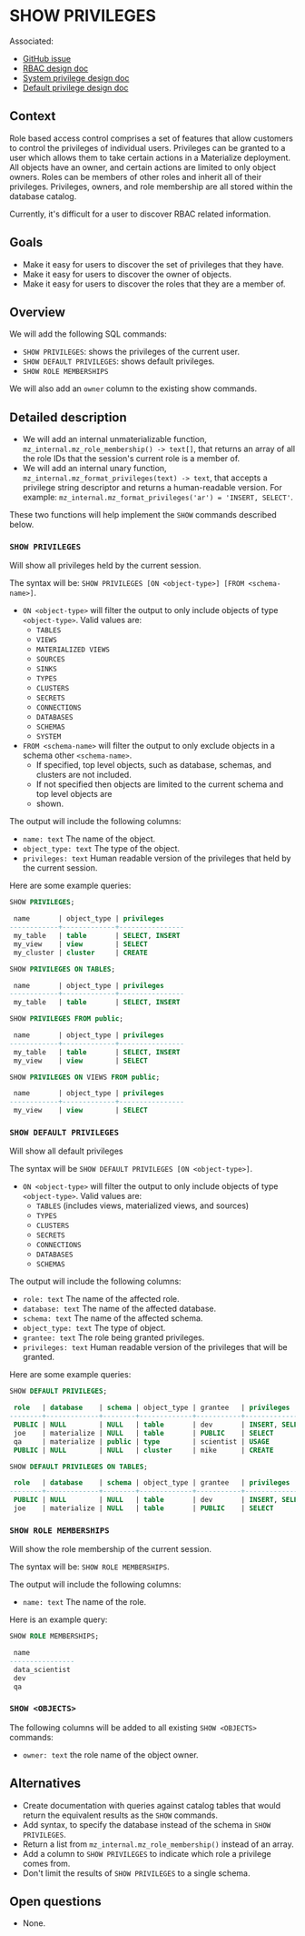 # SHOW PRIVILEGES

Associated:

- [GitHub issue](https://github.com/MaterializeInc/materialize/issues/20452)
- [RBAC design doc](20230216_role_based_access_control.md)
- [System privilege design doc](20230531_system_privileges.md)
- [Default privilege design doc](20230602_default_privileges.md)

## Context

Role based access control comprises a set of features that allow customers to control the
privileges of individual users. Privileges can be granted to a user which allows them to take
certain actions in a Materialize deployment. All objects have an owner, and certain actions are
limited to only object owners. Roles can be members of other roles and inherit all of their
privileges. Privileges, owners, and role membership are all stored within the database catalog.

Currently, it's difficult for a user to discover RBAC related information.

## Goals

- Make it easy for users to discover the set of privileges that they have.
- Make it easy for users to discover the owner of objects.
- Make it easy for users to discover the roles that they are a member of.

## Overview

We will add the following SQL commands:

- `SHOW PRIVILEGES`: shows the privileges of the current user.
- `SHOW DEFAULT PRIVILEGES`: shows default privileges.
- `SHOW ROLE MEMBERSHIPS`

We will also add an `owner` column to the existing show commands.

## Detailed description

- We will add an internal unmaterializable function, `mz_internal.mz_role_membership() -> text[]`,
  that returns an array of all the role IDs that the session's current role is a member of.
- We will add an internal unary function, `mz_internal.mz_format_privileges(text) -> text`,
  that accepts a privilege string descriptor and returns a human-readable version. For
  example: `mz_internal.mz_format_privileges('ar') = 'INSERT, SELECT'`.

These two functions will help implement the `SHOW` commands described below.

### `SHOW PRIVILEGES`

Will show all privileges held by the current session.

The syntax will be: `SHOW PRIVILEGES [ON <object-type>] [FROM <schema-name>]`.

- `ON <object-type>` will filter the output to only include objects of type `<object-type>`. Valid
  values are:
    - `TABLES`
    - `VIEWS`
    - `MATERIALIZED VIEWS`
    - `SOURCES`
    - `SINKS`
    - `TYPES`
    - `CLUSTERS`
    - `SECRETS`
    - `CONNECTIONS`
    - `DATABASES`
    - `SCHEMAS`
    - `SYSTEM`
- `FROM <schema-name>` will filter the output to only exclude objects in a schema other `<schema-name>`.
    - If specified, top level objects, such as database, schemas, and clusters are not included.
    - If not specified then objects are limited to the current schema and top level objects are
    - shown.

The output will include the following columns:

- `name: text` The name of the object.
- `object_type: text` The type of the object.
- `privileges: text` Human readable version of the privileges that held by the current session.

Here are some example queries:

```sql
SHOW PRIVILEGES;

 name       | object_type | privileges
------------+-------------+----------------
 my_table   | table       | SELECT, INSERT
 my_view    | view        | SELECT
 my_cluster | cluster     | CREATE
```

```sql
SHOW PRIVILEGES ON TABLES;

 name       | object_type | privileges
------------+-------------+----------------
 my_table   | table       | SELECT, INSERT
```

```sql
SHOW PRIVILEGES FROM public;

 name       | object_type | privileges
------------+-------------+----------------
 my_table   | table       | SELECT, INSERT
 my_view    | view        | SELECT
```

```sql
SHOW PRIVILEGES ON VIEWS FROM public;

 name       | object_type | privileges
------------+-------------+----------------
 my_view    | view        | SELECT
```

### `SHOW DEFAULT PRIVILEGES`

Will show all default privileges

The syntax will be `SHOW DEFAULT PRIVILEGES [ON <object-type>]`.

- `ON <object-type>` will filter the output to only include objects of type `<object-type>`. Valid
  values are:
  - `TABLES` (includes views, materialized views, and sources)
  - `TYPES`
  - `CLUSTERS`
  - `SECRETS`
  - `CONNECTIONS`
  - `DATABASES`
  - `SCHEMAS`

The output will include the following columns:

- `role: text` The name of the affected role.
- `database: text` The name of the affected database.
- `schema: text` The name of the affected schema.
- `object_type: text` The type of object.
- `grantee: text` The role being granted privileges.
- `privileges: text` Human readable version of the privileges that will be granted.

Here are some example queries:

```sql
SHOW DEFAULT PRIVILEGES;

 role   | database    | schema | object_type | grantee   | privileges
--------+-------------+--------+-------------+-----------+----------------
 PUBLIC | NULL        | NULL   | table       | dev       | INSERT, SELECT
 joe    | materialize | NULL   | table       | PUBLIC    | SELECT
 qa     | materialize | public | type        | scientist | USAGE
 PUBLIC | NULL        | NULL   | cluster     | mike      | CREATE
```

```sql
SHOW DEFAULT PRIVILEGES ON TABLES;

 role   | database    | schema | object_type | grantee   | privileges
--------+-------------+--------+-------------+-----------+----------------
 PUBLIC | NULL        | NULL   | table       | dev       | INSERT, SELECT
 joe    | materialize | NULL   | table       | PUBLIC    | SELECT
```

### `SHOW ROLE MEMBERSHIPS`

Will show the role membership of the current session.

The syntax will be: `SHOW ROLE MEMBERSHIPS`.

The output will include the following columns:

- `name: text` The name of the role.

Here is an example query:

```sql
SHOW ROLE MEMBERSHIPS;

 name
----------------
 data_scientist
 dev
 qa
```

### `SHOW <OBJECTS>`

The following columns will be added to all existing `SHOW <OBJECTS>` commands:

- `owner: text` the role name of the object owner.

## Alternatives

- Create documentation with queries against catalog tables that would return the equivalent results
  as the `SHOW` commands.
- Add syntax, to specify the database instead of the schema in `SHOW PRIVILEGES`.
- Return a list from `mz_internal.mz_role_membership()` instead of an array.
- Add a column to `SHOW PRIVILEGES` to indicate which role a privilege comes from.
- Don't limit the results of `SHOW PRIVILEGES` to a single schema.

## Open questions

- None.
